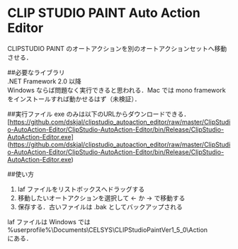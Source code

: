 # CLIP STUDIO PAINT Auto Action Editor
CLIPSTUDIO PAINT のオートアクションを別のオートアクションセットへ移動させる．

##必要なライブラリ  
.NET Framework 2.0 以降  
Windows ならば問題なく実行できると思われる．Mac では mono framework をインストールすれば動かせるはず（未検証）．

##実行ファイル
exe のみは以下のURLからダウンロードできる．
[https://github.com/dskjal/clipstudio_autoaction_editor/raw/master/ClipStudio-AutoAction-Editor/ClipStudio-AutoAction-Editor/bin/Release/ClipStudio-AutoAction-Editor.exe]
(https://github.com/dskjal/clipstudio_autoaction_editor/raw/master/ClipStudio-AutoAction-Editor/ClipStudio-AutoAction-Editor/bin/Release/ClipStudio-AutoAction-Editor.exe)

##使い方
1. laf ファイルをリストボックスへドラッグする
2. 移動したいオートアクションを選択して <- か -> で移動する
3. 保存する．古いファイルは .bak としてバックアップされる

laf ファイルは Windows では  
%userprofile%\Documents\CELSYS\CLIPStudioPaintVer1_5_0\Action  
にある．
